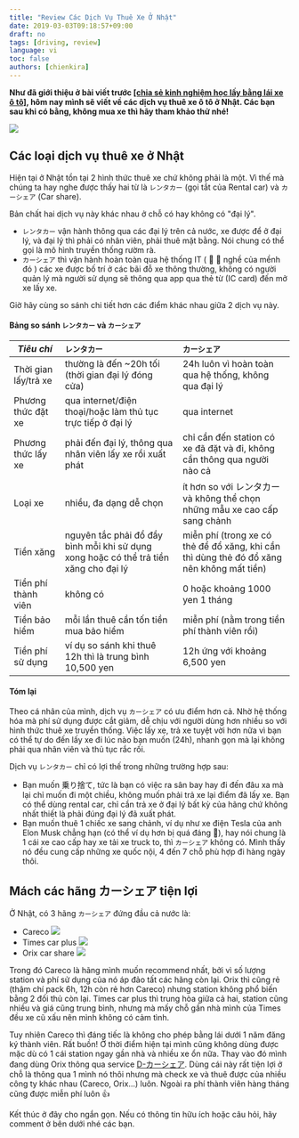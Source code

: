 ```yaml
---
title: "Review Các Dịch Vụ Thuê Xe Ở Nhật"
date: 2019-03-03T09:18:57+09:00
draft: no
tags: [driving, review]
language: vi
toc: false
authors: [chienkira]
---
```


**Như đã giới thiệu ở bài viết trước [[chia sẻ kinh nghiệm học lấy bằng lái xe ô tô]](https://chienkira.github.io/blog/posts/h%E1%BB%8Dc-b%E1%BA%B1ng-l%C3%A1i-xe-oto-%E1%BB%9F-nh%E1%BA%ADt/), hôm nay mình sẽ viết về các dịch vụ thuê xe ô tô ở Nhật. Các bạn sau khi có bằng, không mua xe thì hãy tham khảo thử nhé!**

![](/blog/images/driving_honda_vezel.png)

## Các loại dịch vụ thuê xe ở Nhật

Hiện tại ở Nhật tồn tại 2 hình thức thuê xe chứ không phải là một. Vì thế mà chúng ta hay nghe được thấy hai từ là `レンタカー` (gọi tắt của Rental car) và `カーシェア` (Car share).

Bản chất hai dịch vụ này khác nhau ở chỗ có hay không có "đại lý".

* `レンタカー` vận hành thông qua các đại lý trên cả nước, xe được để ở đại lý, và đại lý thì phải có nhân viên, phải thuê mặt bằng. Nói chung có thể gọi là mô hình truyền thống rườm rà.
* `カーシェア` thì vận hành hoàn toàn qua hệ thống IT ( :muscle: :muscle: nghề của mềnh đó ) các xe được bố trí ở các bãi đỗ xe thông thường, không có người quản lý mà người sử dụng sẽ thông qua app qua thẻ từ (IC card) đến mở xe lấy xe.

Giờ hãy cùng so sánh chi tiết hơn các điểm khác nhau giữa 2 dịch vụ này.

#### Bảng so sánh `レンタカー` và `カーシェア` 
| *Tiêu chí*   	        |      `レンタカー`      	|  `カーシェア` 	       |
|---------------------- |:--------------------|:-------------------	|
| Thời gian lấy/trả xe 	| thường là đến ~20h tối (thời gian đại lý đóng cửa) | 24h luôn vì hoàn toàn qua hệ thống, không qua đại lý |
| Phương thức đặt xe 	| qua internet/điện thoại/hoặc làm thủ tục trực tiếp ở đại lý | qua internet |
| Phương thức lấy xe 	| phải đến đại lý, thông qua nhân viên lấy xe rồi xuất phát | chỉ cần đến station có xe đã đặt và đi, không cần thông qua người nào cả |
| Loại xe 	| nhiều, đa dạng dễ chọn | ít hơn so với レンタカー và không thể chọn những mẫu xe cao cấp sang chảnh |
| Tiền xăng 	| nguyên tắc phải đổ đầy bình mỗi khi sử dụng xong hoặc có thể trả tiền xăng cho đại lý | miễn phí (trong xe có thẻ để đổ xăng, khi cần thì dùng thẻ đó đổ xăng nên không mất tiền) |
| Tiền phí thành viên 	| không có 	|  0 hoặc khoảng 1000 yen 1 tháng |
| Tiền bảo hiểm | mỗi lần thuê cần tốn tiền mua bảo hiểm | miễn phí (nằm trong tiền phí thành viên rồi) |
| Tiền phí sử dụng 	| ví dụ so sánh khi thuê 12h thì là trung bình 10,500 yen | 12h ứng với khoảng 6,500 yen |

#### Tóm lại 
Theo cá nhân của mình, dịch vụ `カーシェア` có ưu điểm hơn cả. Nhờ hệ thống hóa mà phí sử dụng được cắt giảm, dễ chịu với người dùng hơn nhiều so với hình thức thuê xe truyền thống. Việc lấy xe, trả xe tuyệt vời hơn nữa vì bạn có thể tự do đến lấy xe đi lúc nào bạn muốn (24h), nhanh gọn mà lại không phải qua nhân viên và thủ tục rắc rối.

Dịch vụ `レンタカー` chỉ có lợi thế trong những trường hợp sau:

* Bạn muốn 乗り捨て, tức là bạn có việc ra sân bay hay đi đến đâu xa mà lại chỉ muốn đi một chiều, không muốn phải trả xe lại điểm đã lấy xe. Bạn có thể dùng rental car, chỉ cần trả xe ở đại lý bất kỳ của hãng chứ không nhất thiết là phải đúng đại lý đã xuất phát.
* Bạn muốn thuê 1 chiếc xe sang chảnh, ví dụ như xe điện Tesla của anh Elon Musk chẳng hạn (có thể ví dụ hơn bị quá đáng :grimacing:), hay nói chung là 1 cái xe cao cấp hay xe tải xe truck to, thì `カーシェア` không có. Mình thấy nó đều cung cấp những xe quốc nội, 4 đến 7 chỗ phù hợp đi hàng ngày thôi.

## Mách các hãng カーシェア tiện lợi

Ở Nhật, có 3 hãng `カーシェア` đứng đầu cả nước là:

* Careco ![](https://www.careco.jp/campaign_common/img/cp/201804lp/head_logo.png)
* Times car plus ![](https://plus.timescar.jp/common/images/logo_text.png)
* Orix car share ![](https://www.orix-carshare.com/campaign/a-plan/img/head_logo.gif)

Trong đó Careco là hãng mình muốn recommend nhất, bởi vì số lượng station và phí sử dụng của nó áp đảo tất các hãng còn lại. Orix thì cũng rẻ (thậm chí pack 6h, 12h còn rẻ hơn Careco) nhưng station không phổ biến bằng 2 đối thủ còn lại. Times car plus thì trung hòa giữa cả hai, station cũng nhiều và giá cũng trung bình, nhưng mà mấy chỗ gần nhà mình của Times đều xe cũ xấu nên mình không có cảm tình.

Tuy nhiên Careco thì đáng tiếc là không cho phép bằng lái dưới 1 năm đăng ký thành viên. Rất buồn! Ở thời điểm hiện tại mình cũng không dùng được mặc dù có 1 cái station ngay gần nhà và nhiều xe ổn nữa. Thay vào đó mình đang dùng Orix thông qua service [D-カーシェア](https://carshare.dmkt-sp.jp/portal/). Dùng cái này rất tiện lợi ở chỗ là thông qua 1 mình nó thôi nhưng mà check xe và thuê được của nhiều công ty khác nhau (Careco, Orix...) luôn. Ngoài ra phí thành viên hàng tháng cũng được miễn phí luôn :thumbsup:

Kết thúc ở đây cho ngắn gọn. Nếu có thông tin hữu ích hoặc câu hỏi, hãy comment ở bên dưới nhé các bạn.